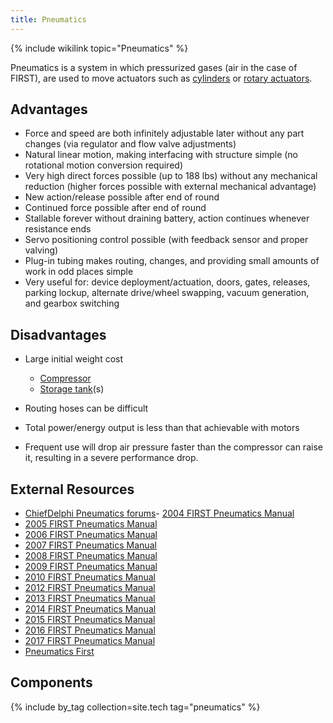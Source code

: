 ```yaml
---
title: Pneumatics
---
```


{% include wikilink topic="Pneumatics" %}

Pneumatics is a system in which pressurized gases (air in the case of FIRST), are used to move actuators such as [cylinders](Cylinder "Cylinder") or [rotary actuators](rotary-actuator "Rotary actuator").

## Advantages

- Force and speed are both infinitely adjustable later without any part changes (via regulator and flow valve adjustments)
- Natural linear motion, making interfacing with structure simple (no rotational motion conversion required)
- Very high direct forces possible (up to 188 lbs) without any mechanical reduction (higher forces possible with external mechanical advantage)
- New action/release possible after end of round
- Continued force possible after end of round
- Stallable forever without draining battery, action continues whenever resistance ends
- Servo positioning control possible (with feedback sensor and proper valving)
- Plug-in tubing makes routing, changes, and providing small amounts of work in odd places simple
- Very useful for: device deployment/actuation, doors, gates, releases, parking lockup, alternate drive/wheel swapping, vacuum generation, and gearbox switching

## Disadvantages

- Large initial weight cost 

  - [Compressor](compressor "Compressor")
  - [Storage tank](storage-tank "Storage tank")(s)

- Routing hoses can be difficult
- Total power/energy output is less than that achievable with motors
- Frequent use will drop air pressure faster than the compressor can raise it, resulting in a severe performance drop.

## External Resources

- [ChiefDelphi Pneumatics forums](http://www.chiefdelphi.com/forums/forumdisplay.php?f=54 "http://www.chiefdelphi.com/forums/forumdisplay.php?f=54")- [2004 FIRST Pneumatics Manual](https://web.archive.org/web/20040602123029/http://www2.usfirst.org:80/2004comp/2004_FIRST_Pneumatics_Manual.pdf "https://web.archive.org/web/20040602123029/http://www2.usfirst.org:80/2004comp/2004_FIRST_Pneumatics_Manual.pdf")
- [2005 FIRST Pneumatics Manual](https://web.archive.org/web/20050520064600/http://www2.usfirst.org:80/2005comp/Manuals/2005PneumaticsManual.pdf "https://web.archive.org/web/20050520064600/http://www2.usfirst.org:80/2005comp/Manuals/2005PneumaticsManual.pdf")
- [2006 FIRST Pneumatics Manual](https://web.archive.org/web/20061222141520/http://www2.usfirst.org/2006comp/other/2006_FIRST_Pneumatics_Manual.pdf "https://web.archive.org/web/20061222141520/http://www2.usfirst.org/2006comp/other/2006_FIRST_Pneumatics_Manual.pdf")
- [2007 FIRST Pneumatics Manual](https://web.archive.org/web/20070123225903/http://www2.usfirst.org:80/2007comp/other/2007%20FRC%20Pneumatics%20Manual.pdf "https://web.archive.org/web/20070123225903/http://www2.usfirst.org:80/2007comp/other/2007%20FRC%20Pneumatics%20Manual.pdf")
- [2008 FIRST Pneumatics Manual](https://web.archive.org/web/20080920192340/http://usfirst.org:80/uploadedFiles/Community/FRC/FRC_Documents_and_Updates/2008_Assets/Manual/2008_Pneumatics_Manual.pdf "https://web.archive.org/web/20080920192340/http://usfirst.org:80/uploadedFiles/Community/FRC/FRC_Documents_and_Updates/2008_Assets/Manual/2008_Pneumatics_Manual.pdf")
- [2009 FIRST Pneumatics Manual](https://web.archive.org/web/20100616131901/http://usfirst.org/uploadedFiles/2009%20Pneumatics%20Manual%20Rev%20B.pdf "https://web.archive.org/web/20100616131901/http://usfirst.org/uploadedFiles/2009%20Pneumatics%20Manual%20Rev%20B.pdf")
- [2010 FIRST Pneumatics Manual](https://web.archive.org/web/20100214182723/http://www.usfirst.org:80/uploadedFiles/Community/FRC/Game_and_Season__Info/2010_Assets/2010%20Pneumatics%20Manual%20Rev%20-.pdf "https://web.archive.org/web/20100214182723/http://www.usfirst.org:80/uploadedFiles/Community/FRC/Game_and_Season__Info/2010_Assets/2010%20Pneumatics%20Manual%20Rev%20-.pdf")
- [2012 FIRST Pneumatics Manual](https://web.archive.org/web/20120227175042/http://www.usfirst.org:80/sites/default/files/uploadedFiles/Robotics_Programs/FRC/Game_and_Season__Info/2012_Assets/2012%20FIRST%20Robotics%20Competition%20Pneumatics%20Manual.pdf "https://web.archive.org/web/20120227175042/http://www.usfirst.org:80/sites/default/files/uploadedFiles/Robotics_Programs/FRC/Game_and_Season__Info/2012_Assets/2012%20FIRST%20Robotics%20Competition%20Pneumatics%20Manual.pdf")
- [2013 FIRST Pneumatics Manual](https://web.archive.org/web/20131126054223/http://www.usfirst.org:80/sites/default/files/uploadedFiles/Robotics_Programs/FRC/Game_and_Season__Info/2013/2013FRCPneumaticsInfo_RevC.pdf "https://web.archive.org/web/20131126054223/http://www.usfirst.org:80/sites/default/files/uploadedFiles/Robotics_Programs/FRC/Game_and_Season__Info/2013/2013FRCPneumaticsInfo_RevC.pdf")
- [2014 FIRST Pneumatics Manual](https://web.archive.org/web/20140707044947/http://www3.usfirst.org/sites/default/files/uploadedImages/Robotics_Programs/FRC/Game_and_Season__Info/2014/2014FRCPneumaticsManual.pdf "https://web.archive.org/web/20140707044947/http://www3.usfirst.org/sites/default/files/uploadedImages/Robotics_Programs/FRC/Game_and_Season__Info/2014/2014FRCPneumaticsManual.pdf")
- [2015 FIRST Pneumatics Manual](https://web.archive.org/web/20150328044414/https://rps01.usfirst.org/frc/manual/2015/2015FRCPneumaticsManual.pdf "https://web.archive.org/web/20150328044414/https://rps01.usfirst.org/frc/manual/2015/2015FRCPneumaticsManual.pdf")
- [2016 FIRST Pneumatics Manual](https://web.archive.org/web/20160927181538/https://firstfrc.blob.core.windows.net/frc2016manuals/2016-PneumaticsManual.pdf "https://web.archive.org/web/20160927181538/https://firstfrc.blob.core.windows.net/frc2016manuals/2016-PneumaticsManual.pdf")
- [2017 FIRST Pneumatics Manual](https://web.archive.org/web/20171017040024/https://firstfrc.blob.core.windows.net/frc2017/pneumatics-manual.pdf "https://web.archive.org/web/20171017040024/https://firstfrc.blob.core.windows.net/frc2017/pneumatics-manual.pdf")
- [Pneumatics First](http://www.pneumaticsfirst.org/ "http://www.pneumaticsfirst.org/")

## Components

{% include by_tag collection=site.tech tag="pneumatics" %}

